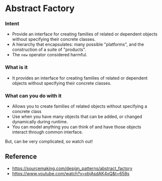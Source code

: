 # Abstract Factory

### Intent

- Provide an interface for creating families of related or dependent objects without specifying their concrete classes.
- A hierarchy that encapsulates: many possible "platforms", and the construction of a suite of "products".
- The `new` operator considered harmful.

### What is it

- It provides an interface for creating families of related or dependent objects without specifying their concrete classes.

### What can you do with it

- Allows you to create families of related objects without specifying a concrete class
- Use when you have many objects that can be added, or changed dynamically during runtime.
- You can model anything you can think of and have those objects interact through common interface.

But, can be very complicated, so watch out!

## Reference

- https://sourcemaking.com/design_patterns/abstract_factory
- https://www.youtube.com/watch?v=xbjAsdAK4xQ&t=658s
